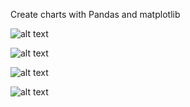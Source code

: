 Create charts with Pandas and matplotlib

![alt text](https://res.cloudinary.com/harip/image/upload/v1520885776/site/python/avgcurvewithdataanddistribution.png)

![alt text](https://res.cloudinary.com/harip/image/upload/v1520671187/avgcurve.png)

![alt text](https://res.cloudinary.com/harip/image/upload/v1520830604/avgcurvebygroup.png)

![alt text](https://res.cloudinary.com/harip/image/upload/v1520830604/avgcurvewithdata.png)
